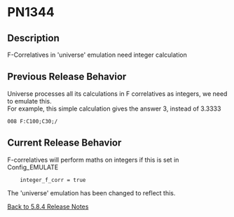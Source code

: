 # PN1344

<PageHeader />

## Description

F-Correlatives in 'universe' emulation need integer calculation

## Previous Release Behavior

Universe processes all its calculations in F correlatives as integers, we need to emulate this.  
For example, this simple calculation gives the answer 3, instead of 3.3333

```
008 F:C100;C30;/
```

## Current Release Behavior

F-correlatives will perform maths on integers if this is set in Config_EMULATE

```
    integer_f_corr = true
```

The 'universe' emulation has been changed to reflect this.

[Back to 5.8.4 Release Notes](./../README.md)
  
<PageFooter />
